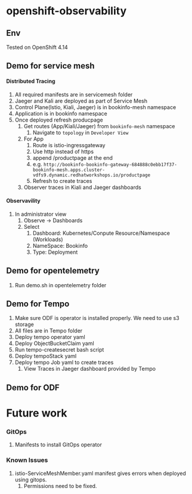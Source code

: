 # openshift-observability

## Env
Tested on OpenShift 4.14

## Demo for service mesh
#### Distributed Tracing
1. All required manifests are in servicemesh folder
2. Jaeger and Kali are deployed as part of Service Mesh
3. Control Plane(Istio, Kiali, Jaeger) is in bookinfo-mesh namespace 
4. Application is in bookinfo namespace
5. Once deployed refresh producpage
   1. Get routes (App/Kiali/Jaeger) from `bookinfo-mesh` namespace
      1. Navigate to `topology` in `Developer View`
   2. For App
      1. Route is istio-ingressgateway
      2. Use http instead of https
      3. append /productpage at the end
      4. e.g. `http://bookinfo-bookinfo-gateway-684888c0ebb17f37-bookinfo-mesh.apps.cluster-vdfs9.dynamic.redhatworkshops.io/productpage`
      5. Refresh to create traces
   3. Observer traces in Kiali and Jaeger dashboards
#### Observavility 
1. In administrator view
   1. Observe -> Dashboards
   2. Select
      1. Dashboard: Kubernetes/Conpute Resource/Namespace (Workloads)
      2. NameSpace: Bookinfo
      3. Type: Deployment

## Demo for opentelemetry 
1.  Run demo.sh in opentelemetry folder

## Demo for  Tempo
1. Make sure ODF is operator is installed properly. We need to use s3 storage
2. All files are in Tempo folder
3. Deploy tempo operator yaml
4. Deploy ObjectBucketClaim yaml
5. Run tempo-createsecret bash script
6. Deploy tempoStack yaml
7. Deploy tempo Job yaml to create traces
   1. View Traces in Jaeger dashboard provided by Tempo

## Demo for ODF

# Future work
### GitOps
1. Manifests to install GitOps operator

### Known Issues
1. istio-ServiceMeshMember.yaml manifest gives errors when deployed using gitops.
   1. Permissions need to be fixed.